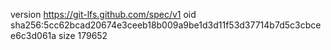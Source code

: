 version https://git-lfs.github.com/spec/v1
oid sha256:5cc62bcad20674e3ceeb18b009a9be1d3d11f53d37714b7d5c3cbcee6c3d061a
size 179652
